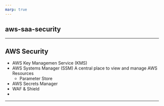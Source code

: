 ```yaml
---
marp: true
---
```


## aws-saa-security

---

## AWS Security
- AWS Key Managemen Service (KMS)
- AWS Systems Manager (SSM)
  A central place to view and manage AWS Resources
  - Parameter Store
- AWS Secrets Manager
- WAF & Shield
- 
  
---

 
